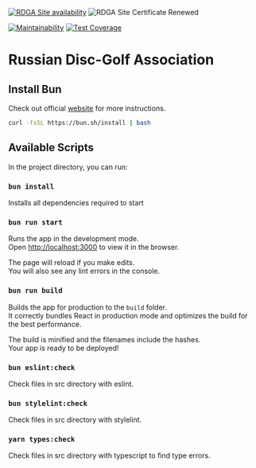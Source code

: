 [![RDGA Site availability](https://cronitor.io/badges/CvFGcA/production/f9YYjduxppjFayYa4xJGjpniwnA.svg)](https://rdga.ru)
![RDGA Site Certificate Renewed](https://cronitor.io/badges/612GHK/production/xthA5BvBysrPrSN2uQMLQh0BWRg.svg)

[![Maintainability](https://api.codeclimate.com/v1/badges/7624ca02d048cab479a6/maintainability)](https://codeclimate.com/github/RDGAapp/web/maintainability)
[![Test Coverage](https://api.codeclimate.com/v1/badges/7624ca02d048cab479a6/test_coverage)](https://codeclimate.com/github/RDGAapp/web/test_coverage)

# Russian Disc-Golf Association

## Install Bun

Check out official [website](https://bun.sh) for more instructions.

```sh
curl -fsSL https://bun.sh/install | bash
```

## Available Scripts

In the project directory, you can run:

### `bun install`

Installs all dependencies required to start

### `bun run start`

Runs the app in the development mode.\
Open [http://localhost:3000](http://localhost:3000) to view it in the browser.

The page will reload if you make edits.\
You will also see any lint errors in the console.

### `bun run build`

Builds the app for production to the `build` folder.\
It correctly bundles React in production mode and optimizes the build for the best performance.

The build is minified and the filenames include the hashes.\
Your app is ready to be deployed!

### `bun eslint:check`

Check files in src directory with eslint.

### `bun stylelint:check`

Check files in src directory with stylelint.

### `yarn types:check`

Check files in src directory with typescript to find type errors.

